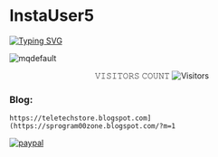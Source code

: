 # InstaUser5

[![Typing SVG](https://readme-typing-svg.demolab.com?font=Fira+Code&pause=100&color=FF2C10&background=31FF9400&width=435&lines=𝟐.𝟑𝟓+𝐁𝐢𝐥𝐥𝐢𝐨𝐧+𝐏𝐞𝐨𝐩𝐥𝐞+𝐅𝐢𝐧𝐝+𝐭𝐡𝐞+𝐃𝐞𝐭𝐚𝐢𝐥𝐬%F0%9F%A4%9F)](https://git.io/typing-svg)

![mqdefault](https://github.com/sunnamsriram1/InstaUser5/assets/59051820/e20691c3-6cbb-462d-a300-e9fa74a4e647)


<p align="center"> 
 𝚅𝙸𝚂𝙸𝚃𝙾𝚁𝚂 𝙲𝙾𝚄𝙽𝚃
 <img src="https://github.com/sunnamsriram1/InstaUser5/tree/main/count.svg" alt="Visitors">
</p>

### Blog: 
``` https://teletechstore.blogspot.com](https://sprogram00zone.blogspot.com/?m=1 ``` 

[![paypal](https://www.paypalobjects.com/en_US/i/btn/btn_donateCC_LG.gif)](https://paypal.me/Sunnam01ram)
